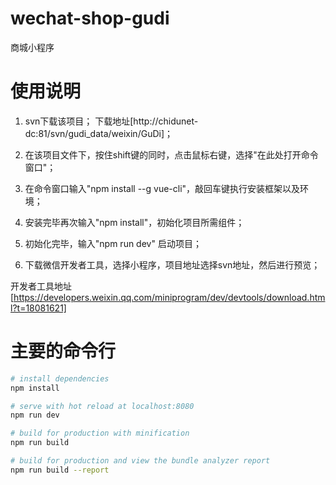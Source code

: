 # wechat-shop-gudi
商城小程序

#  使用说明

1. svn下载该项目； 下载地址[http://chidunet-dc:81/svn/gudi_data/weixin/GuDi]；

2. 在该项目文件下，按住shift键的同时，点击鼠标右键，选择"在此处打开命令窗口"；

3. 在命令窗口输入"npm install --g vue-cli"，敲回车键执行安装框架以及环境；

4. 安装完毕再次输入"npm install"，初始化项目所需组件；

5. 初始化完毕，输入"npm run dev" 启动项目；

6. 下载微信开发者工具，选择小程序，项目地址选择svn地址，然后进行预览；


开发者工具地址 [https://developers.weixin.qq.com/miniprogram/dev/devtools/download.html?t=18081621]

# 主要的命令行
``` bash
# install dependencies
npm install

# serve with hot reload at localhost:8080
npm run dev

# build for production with minification
npm run build

# build for production and view the bundle analyzer report
npm run build --report
```